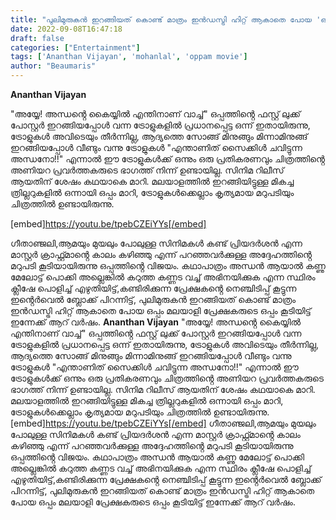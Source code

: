 ```yaml
---
title: "പുലിമുരുകൻ ഇറങ്ങിയത് കൊണ്ട് മാത്രം ഇൻഡസ്ട്രി ഹിറ്റ് ആകാതെ പോയ 'ഒപ്പം', ഇന്നേക്ക് ആറ് വർഷം"
date: 2022-09-08T16:47:18
draft: false
categories: ["Entertainment"]
tags: ['Ananthan Vijayan', 'mohanlal', 'oppam movie']
author: "Beaumaris"
---
```


<strong>Ananthan Vijayan</strong>

"അയ്യേ! അന്ധൻ്റെ കൈയ്യിൽ എന്തിനാണ് വാച്ച്" ഒപ്പത്തിൻ്റെ ഫസ്റ്റ് ലുക്ക് പോസ്റ്റർ ഇറങ്ങിയപ്പോൾ വന്ന ട്രോളുകളിൽ പ്രധാനപ്പെട്ട ഒന്ന് ഇതായിരുന്നു, ട്രോളുകൾ അവിടെയും തീർന്നില്ല, ആദ്യത്തെ സോങ്ങ് മിനുങ്ങും മിന്നാമിനുങ്ങ് ഇറങ്ങിയപ്പോൾ വീണ്ടും വന്നു ട്രോളുകൾ "എന്താണിത് സൈക്കിൾ ചവിട്ടുന്ന അന്ധനോ!!" എന്നാൽ ഈ ട്രോളുകൾക്ക് ഒന്നും ഒരു പ്രതികരണവും ചിത്രത്തിൻ്റെ അണിയറ പ്രവർത്തകരുടെ ഭാഗത്ത് നിന്ന് ഉണ്ടായില്ല. സിനിമ റിലീസ് ആയതിന് ശേഷം കഥയാകെ മാറി. മലയാളത്തിൽ ഇറങ്ങിയിട്ടുള്ള മികച്ച ത്രില്ലറുകളിൽ ഒന്നായി ഒപ്പം മാറി, ട്രോളുകൾക്കെല്ലാം കൃത്യമായ മറുപടിയും ചിത്രത്തിൽ ഉണ്ടായിരുന്നു.

[embed]https://youtu.be/tpebCZEiYYs[/embed]

ഗീതാഞ്ജലി,ആമയും മുയലും പോലുള്ള സിനിമകൾ കണ്ട് പ്രിയദർശൻ എന്ന മാസ്റ്റർ ക്രാഫ്റ്റ്മാൻ്റെ കാലം കഴിഞ്ഞു എന്ന് പറഞ്ഞവർക്കുള്ള അദ്ദേഹത്തിൻ്റെ മറുപടി കൂടിയായിരുന്നു ഒപ്പത്തിൻ്റെ വിജയം. കഥാപാത്രം അന്ധൻ ആയാൽ കണ്ണു മേലോട്ട് പൊക്കി അല്ലെങ്കിൽ കറുത്ത കണ്ണട വച്ച് അഭിനയിക്കുക എന്ന സ്ഥിരം ക്ലീഷേ പൊളിച്ച് എഴുതിയിട്ട്,കണ്ടിരിക്കുന്ന പ്രേക്ഷകൻ്റെ നെഞ്ചിടിപ്പ് കൂട്ടുന്ന ഇൻ്റെർവെൽ ബ്ലോക്ക് പിറന്നിട്ട്, പുലിമുരുകൻ ഇറങ്ങിയത് കൊണ്ട് മാത്രം ഇൻഡസ്ട്രി ഹിറ്റ് ആകാതെ പോയ ഒപ്പം മലയാളി പ്രേക്ഷകരുടെ ഒപ്പം കൂടിയിട്ട് ഇന്നേക്ക് ആറ് വർഷം.
**Ananthan Vijayan** "അയ്യേ! അന്ധൻ്റെ കൈയ്യിൽ എന്തിനാണ് വാച്ച്" ഒപ്പത്തിൻ്റെ ഫസ്റ്റ് ലുക്ക് പോസ്റ്റർ ഇറങ്ങിയപ്പോൾ വന്ന ട്രോളുകളിൽ പ്രധാനപ്പെട്ട ഒന്ന് ഇതായിരുന്നു, ട്രോളുകൾ അവിടെയും തീർന്നില്ല, ആദ്യത്തെ സോങ്ങ് മിനുങ്ങും മിന്നാമിനുങ്ങ് ഇറങ്ങിയപ്പോൾ വീണ്ടും വന്നു ട്രോളുകൾ "എന്താണിത് സൈക്കിൾ ചവിട്ടുന്ന അന്ധനോ!!" എന്നാൽ ഈ ട്രോളുകൾക്ക് ഒന്നും ഒരു പ്രതികരണവും ചിത്രത്തിൻ്റെ അണിയറ പ്രവർത്തകരുടെ ഭാഗത്ത് നിന്ന് ഉണ്ടായില്ല. സിനിമ റിലീസ് ആയതിന് ശേഷം കഥയാകെ മാറി. മലയാളത്തിൽ ഇറങ്ങിയിട്ടുള്ള മികച്ച ത്രില്ലറുകളിൽ ഒന്നായി ഒപ്പം മാറി, ട്രോളുകൾക്കെല്ലാം കൃത്യമായ മറുപടിയും ചിത്രത്തിൽ ഉണ്ടായിരുന്നു. [embed]https://youtu.be/tpebCZEiYYs[/embed] ഗീതാഞ്ജലി,ആമയും മുയലും പോലുള്ള സിനിമകൾ കണ്ട് പ്രിയദർശൻ എന്ന മാസ്റ്റർ ക്രാഫ്റ്റ്മാൻ്റെ കാലം കഴിഞ്ഞു എന്ന് പറഞ്ഞവർക്കുള്ള അദ്ദേഹത്തിൻ്റെ മറുപടി കൂടിയായിരുന്നു ഒപ്പത്തിൻ്റെ വിജയം. കഥാപാത്രം അന്ധൻ ആയാൽ കണ്ണു മേലോട്ട് പൊക്കി അല്ലെങ്കിൽ കറുത്ത കണ്ണട വച്ച് അഭിനയിക്കുക എന്ന സ്ഥിരം ക്ലീഷേ പൊളിച്ച് എഴുതിയിട്ട്,കണ്ടിരിക്കുന്ന പ്രേക്ഷകൻ്റെ നെഞ്ചിടിപ്പ് കൂട്ടുന്ന ഇൻ്റെർവെൽ ബ്ലോക്ക് പിറന്നിട്ട്, പുലിമുരുകൻ ഇറങ്ങിയത് കൊണ്ട് മാത്രം ഇൻഡസ്ട്രി ഹിറ്റ് ആകാതെ പോയ ഒപ്പം മലയാളി പ്രേക്ഷകരുടെ ഒപ്പം കൂടിയിട്ട് ഇന്നേക്ക് ആറ് വർഷം.
